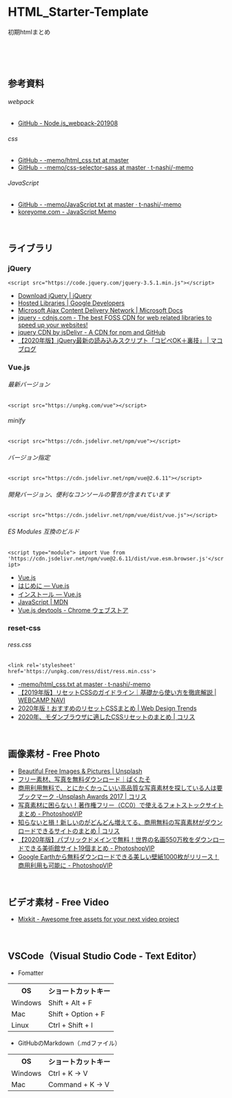 # HTML_Starter-Template
初期htmlまとめ

<br><br><br>

































## 参考資料
###### webpack
* [GitHub - Node.js_webpack-201908](https://github.com/t-nashi/Node.js_webpack-201908)
###### css
* [GitHub - -memo/html_css.txt at master](https://github.com/t-nashi/-memo/blob/master/html_css.txt)
* [GitHub - -memo/css-selector-sass at master · t-nashi/-memo](https://github.com/t-nashi/-memo/blob/master/css-selector-sass)
###### JavaScript
* [GitHub - -memo/JavaScript.txt at master · t-nashi/-memo](https://github.com/t-nashi/-memo/blob/master/JavaScript.txt)
* [koreyome.com - JavaScript Memo](https://www.koreyome.com/labo/contents/js/memo/index.html)


<br>

## ライブラリ

### jQuery
`<script src="https://code.jquery.com/jquery-3.5.1.min.js"></script>`
* [Download jQuery | jQuery](https://jquery.com/download/)
* [Hosted Libraries  |  Google Developers](https://developers.google.com/speed/libraries/#jquery)
* [Microsoft Ajax Content Delivery Network | Microsoft Docs](https://docs.microsoft.com/en-us/aspnet/ajax/cdn/overview#jQuery_Releases_on_the_CDN_0)
* [jquery - cdnjs.com - The best FOSS CDN for web related libraries to speed up your websites!](https://cdnjs.com/libraries/jquery/)
* [jquery CDN by jsDelivr - A CDN for npm and GitHub](https://www.jsdelivr.com/package/npm/jquery)
* [【2020年版】jQuery最新の読み込みスクリプト「コピペOK＋裏技」 | マコブログ](https://macoblog.com/jquery-saishin/)


### Vue.js
###### 最新バージョン
`<script src="https://unpkg.com/vue"></script>`
###### minify
`<script src="https://cdn.jsdelivr.net/npm/vue"></script>`
###### バージョン指定
`<script src="https://cdn.jsdelivr.net/npm/vue@2.6.11"></script>`
###### 開発バージョン、便利なコンソールの警告が含まれています
`<script src="https://cdn.jsdelivr.net/npm/vue/dist/vue.js"></script>`
###### ES Modules 互換のビルド
`<script type="module"> import Vue from 'https://cdn.jsdelivr.net/npm/vue@2.6.11/dist/vue.esm.browser.js'</script>`


* [Vue.js](https://jp.vuejs.org/)
* [はじめに — Vue.js](https://jp.vuejs.org/v2/guide/index.html)
* [インストール — Vue.js](https://jp.vuejs.org/v2/guide/installation.html)
* [JavaScript | MDN](https://developer.mozilla.org/ja/docs/Web/JavaScript)
* [Vue.js devtools - Chrome ウェブストア](https://chrome.google.com/webstore/detail/vuejs-devtools/nhdogjmejiglipccpnnnanhbledajbpd)






### reset-css
###### ress.css
`<link rel='stylesheet' href='https://unpkg.com/ress/dist/ress.min.css'>`

* [-memo/html_css.txt at master · t-nashi/-memo](https://github.com/t-nashi/-memo/blob/master/html_css.txt)
* [【2019年版】リセットCSSのガイドライン｜基礎から使い方を徹底解説 | WEBCAMP NAVI](https://web-camp.io/magazine/archives/30817)
* [2020年版！おすすめのリセットCSSまとめ | Web Design Trends](https://webdesign-trends.net/entry/8137)
* [2020年、モダンブラウザに適したCSSリセットのまとめ | コリス](https://coliss.com/articles/build-websites/operation/css/css-reset-for-modern-browser.html)

<br>



## 画像素材 - Free Photo
* [Beautiful Free Images & Pictures | Unsplash](https://unsplash.com/)
* [フリー素材、写真を無料ダウンロード｜ぱくたそ](https://www.pakutaso.com/)
* [商用利用無料で、とにかくかっこいい高品質な写真素材を探している人は要ブックマーク -Unsplash Awards 2017 | コリス](https://coliss.com/articles/freebies/unsplash-awards-2017.html)
* [写真素材に困らない！著作権フリー（CC0）で使えるフォトストックサイトまとめ - PhotoshopVIP](http://photoshopvip.net/86500)
* [知らないと損！新しいのがどんどん増えてる、商用無料の写真素材がダウンロードできるサイトのまとめ | コリス](https://coliss.com/articles/freebies/stock-photos-for-2017.html)
* [【2020年版】パブリックドメインで無料！世界の名画550万枚をダウンロードできる美術館サイト19個まとめ - PhotoshopVIP](http://photoshopvip.net/111868)
* [Google Earthから無料ダウンロードできる美しい壁紙1000枚がリリース！商用利用も可能に - PhotoshopVIP](http://photoshopvip.net/120793)

<br>



## ビデオ素材 - Free Video
* [Mixkit - Awesome free assets for your next video project](https://mixkit.co/)

<br>






## VSCode（Visual Studio Code - Text Editor）
* Fomatter
<table>
<tbody>
<tr>
<th>OS</th>
<th>ショートカットキー</th>
</tr>
<tr>
<td>Windows</td>
<td>Shift + Alt + F</td>
</tr>
<tr>
<td>Mac</td>
<td>Shift + Option + F</td>
</tr>
<tr>
<td>Linux</td>
<td>Ctrl + Shift + I</td>
</tr>
</tbody>
</table>

* GitHubのMarkdown（.mdファイル）
<table>
<tbody>
<tr>
<th>OS</th>
<th>ショートカットキー</th>
</tr>
<tr>
<td>Windows</td>
<td>Ctrl + K → V</td>
</tr>
<tr>
<td>Mac</td>
<td>Command + K → V</td>
</tr>
</tbody>
</table>




<br>




































